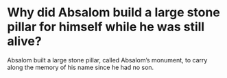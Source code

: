 # Why did Absalom build a large stone pillar for himself while he was still alive?

Absalom built a large stone pillar, called Absalom’s monument, to carry along the memory of his name since he had no son.
